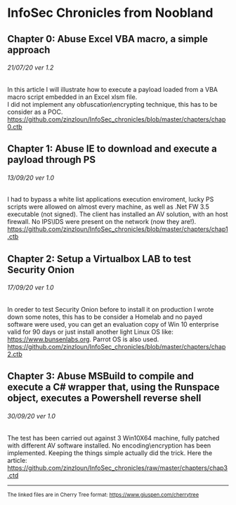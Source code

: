 # InfoSec Chronicles from Noobland
## Chapter 0: Abuse Excel VBA macro, a simple approach
###### 21/07/20 ver 1.2
In this article I will illustrate how to execute a payload loaded from a VBA macro script embedded in an Excel xlsm file.<br>
I did not implement any obfuscation\encrypting technique, this has to be consider as a POC.<br>
https://github.com/zinzloun/InfoSec_chronicles/blob/master/chapters/chap0.ctb

## Chapter 1: Abuse IE to download and execute a payload through PS
###### 13/09/20 ver 1.0
I had to bypass a white list applications execution enviroment, lucky PS scripts were allowed on almost every machine, as well as .Net FW 3.5 executable (not signed).
The client has installed an AV solution, with an host firewall. No IPS\IDS were present on the network (now they are!).<br>
https://github.com/zinzloun/InfoSec_chronicles/blob/master/chapters/chap1.ctb

## Chapter 2: Setup a Virtualbox LAB to test Security Onion
###### 17/09/20 ver 1.0
In oreder to test Security Onion before to install it on production I wrote down some notes, this has to be consider a Homelab and no payed software were used, you can get an evaluation copy of Win 10 enterprise valid for 90 days or just install another light Linux OS like: https://www.bunsenlabs.org. Parrot OS is also used.<br>
https://github.com/zinzloun/InfoSec_chronicles/blob/master/chapters/chap2.ctb

## Chapter 3: Abuse MSBuild to compile and execute a C# wrapper that, using the Runspace object, executes a Powershell reverse shell
###### 30/09/20 ver 1.0
The test has been carried out against 3 Win10X64 machine, fully patched with different AV software installed. No encoding\encryption has been implemented. Keeping the things simple actually did the trick. Here the article: https://github.com/zinzloun/InfoSec_chronicles/raw/master/chapters/chap3.ctd

<hr>

<sub>The linked files are in Cherry Tree format: https://www.giuspen.com/cherrytree</sub>
	

 
